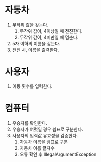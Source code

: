 # 자동차
1. 무작위 값을 갖는다.
   1. 무작위 값이, 4이상일 때 전진한다. 
   2. 무작위 값이, 4미만일 때 멈춘다.
2. 5자 이하의 이름을 갖는다.
3. 전진 시, 이름을 출력한다.

# 사용자
1. 이동 횟수를 입력한다.

# 컴퓨터
1. 우승자를 확인한다.
2. 우승자가 여럿일 경우 쉼표로 구분한다.
3. 사용자의 입력값 유효성을 검증한다.
   1. 자동차 이름을 쉼표로 구분
   2. 자동차 이름 글자수
   3. 오류 확인 후 IllegalArgumentException